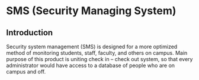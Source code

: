 # SMS (Security Managing System)
<!-- <div id="header" align="left">
  <img src="https://media.giphy.com/media/M9gbBd9nbDrOTu1Mqx/giphy.gif" width="100"/>
</div> -->

<h2>Introduction</h2>
Security system management (SMS) is designed for a more optimized method of monitoring students, staff, faculty, and others on campus. Main purpose of this product is uniting check in – check out system, so that every administrator would have access to a database of people who are on campus and off. 
